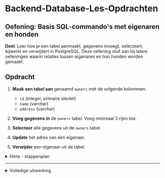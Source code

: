 # Backend-Database-Les-Opdrachten

## Oefening: Basis SQL-commando's met eigenaren en honden

**Doel**: Leer hoe je een tabel aanmaakt, gegevens invoegt, selecteert, bijwerkt en verwijdert in PostgreSQL. Deze oefening sluit aan bij latere oefeningen waarin relaties tussen eigenaren en hun honden worden gemaakt.

## Opdracht

1. **Maak een tabel aan** genaamd `owners` met de volgende kolommen:
    - `id` (integer, primaire sleutel)
    - `name` (varchar)
    - `address` (varchar)

2. **Voeg gegevens in** de `owners` tabel. Voeg minimaal 3 rijen toe.

3. **Selecteer** alle gegevens uit de `owners` tabel.

4. **Update** het adres van één eigenaar.

5. **Verwijder** een eigenaar uit de tabel.

<details>
<summary>Hints - stappenplan</summary>

1. **Tabel aanmaken**:
    - Gebruik het `CREATE TABLE` commando om de `owners` tabel aan te maken.
    - Zorg ervoor dat `id` de primaire sleutel is.

   ```sql
   CREATE TABLE owners (
      <vul hier aan>
   );
   ```

2. **Gegevens invoegen**:
    - Gebruik het `INSERT INTO` commando om gegevens in de `owners` tabel in te voegen.


3. **Gegevens selecteren**:
    - Gebruik het `SELECT` commando om alle gegevens uit de `owners` tabel op te halen.

   ```sql
   select <welke kolommen> from  <tabel naam>
   ```

4. **Gegevens bijwerken**:
    - Gebruik het `UPDATE` commando om het adres van één eigenaar bij te werken.

   ```sql
   UPDATE owners
   SET address <vul aan>
   ```

5. **Gegevens verwijderen**:
    - Gebruik het `DELETE` commando om een eigenaar uit de tabel te verwijderen.

   ```sql
   DELETE FROM <vul aan en vergeet het filter niet om te voorkomen dat je alles verwijderd>
   ```
</details>

---

<details>
<summary>Volledige uitwerking</summary>

1. **Maak de tabel aan**:

   ```sql
   CREATE TABLE owners (
       id SERIAL PRIMARY KEY,
       name VARCHAR(255),
       address VARCHAR(255)
   );
   ```

2. **Voeg gegevens in**:

   ```sql
   INSERT INTO owners (name, address) VALUES ('John Doe', '123 Elm Street');
   INSERT INTO owners (name, address) VALUES ('Jane Smith', '456 Oak Avenue');
   INSERT INTO owners (name, address) VALUES ('Jim Brown', '789 Pine Road');
   ```

3. **Selecteer gegevens**:

   ```sql
   SELECT * FROM owners;
   ```

**Resultaat:**

| id | name       | address        |
|----|------------|----------------|
| 1  | John Doe   | 123 Elm Street |
| 2  | Jane Smith | 456 Oak Avenue |
| 3  | Jim Brown  | 789 Pine Road  |

4. **Update gegevens**:

   ```sql
   UPDATE owners
   SET address = '321 Birch Lane'
   WHERE name = 'John Doe';
   ```

5. **Verwijder gegevens**:

   ```sql
   DELETE FROM owners
   WHERE name = 'Jane Smith';
   ```

   Controleer na elke stap de wijzigingen door opnieuw een `SELECT` query uit te voeren:

   ```sql
   SELECT * FROM owners;
   ```

**Resultaat: na verwijderen:**

| id | name      | address        |
|----|-----------|----------------|
| 1  | John Doe  | 321 Birch Lane |
| 3  | Jim Brown | 789 Pine Road  |

</details>

